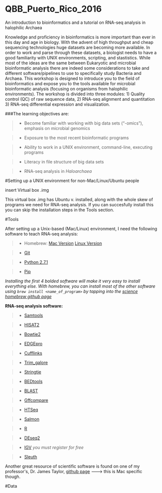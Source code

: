 # QBB_Puerto_Rico_2016
An introduction to bioinformatics and a tutorial on RNA-seq analysis in halophilic Archaea

Knowledge and proficiency in bioinformatics is more important than ever in this day and age in biology. With the advent of high throughput and cheap sequencing technologies huge datasets are becoming more available. In order to work and parse through these datasets, a biologist needs to have a good familiarity with UNIX environments, scripting, and stastistics. While most of the ideas are the same between Eukaryotic and microbial bioinformatic analysis there are indeed some considerations to take and different software/pipelines to use to specifically study Bacteria and Archaea. This workshop is designed to introduce you to the field of bioinformatics and expose you to the tools available for microbial bioinformatic analysis (focusing on organisms from halophilic environments). The workshop is divided into three modules: 1) Quality control (QC) of raw sequence data, 2) RNA-seq alignment and quantitation 3) RNA-seq differential expression and visualization.

###The learning objectives are:
> - Become familiar with working with big data sets (“-omics”), emphasis on microbial genomics

> - Exposure to the most recent bioinformatic programs

> - Ability to work in a UNIX environment, command-line, executing programs

> - Literacy in file structure of big data sets

> - RNA-seq analysis in *Haloarchaea*

#Setting up a UNIX environment for non-Mac/Linux/Ubuntu people

insert Virtual box .img

This virtual box .img has Ubuntu v. installed, along with the whole skew of programs we need for RNA-seq analysis. If you can succesfully install this you can skip the installation steps in the Tools section.

#Tools

After setting up a Unix-based (Mac/Linux) environment, I need the following software to teach RNA-seq analysis:

> - Homebrew: [Mac Version](http://brew.sh/) [Linux Version](http://linuxbrew.sh/)

> - [Git](https://git-scm.com/book/en/v2/Getting-Started-Installing-Git)

> - [Python 2.7.1](https://www.python.org/download/releases/2.7.1/)

> - [Pip](https://pip.pypa.io/en/stable/installing/)

*Installing the first 4 bolded software will make it very easy to install everything else. With homebrew, you can install most of the other software using `brew install <name_of_program>` by tapping into the [science homebrew github page](https://github.com/Homebrew/homebrew-science)*

**RNA-seq analysis software:**

> - [Samtools](http://www.htslib.org/)

> - [HISAT2](https://ccb.jhu.edu/software/hisat2/index.shtml)

> - [Bowtie2](http://bowtie-bio.sourceforge.net/bowtie2/index.shtml)

> - [EDGEpro](http://ccb.jhu.edu/software/EDGE-pro/)

> - [Cufflinks](http://cole-trapnell-lab.github.io/cufflinks/getting_started/)

> - [Trim_galore](http://www.bioinformatics.babraham.ac.uk/projects/trim_galore/)

> - [Stringtie](https://ccb.jhu.edu/software/stringtie/)

> - [BEDtools](http://bedtools.readthedocs.org/en/latest/content/installation.html)

> - [BLAST](http://www.ncbi.nlm.nih.gov/books/NBK279690/)

> - [Gffcompare](https://ccb.jhu.edu/software/stringtie/gff.shtml)

> - [HTSeq](http://www-huber.embl.de/HTSeq/doc/install.html#install)

> - [Salmon](http://salmon.readthedocs.org/en/latest/building.html#installation)

> - [R](https://www.r-project.org/)

> - [DEseq2](https://bioconductor.org/packages/release/bioc/html/DESeq2.html)

> - [IGV](https://www.broadinstitute.org/software/igv/log-in) *you must register for free*

> - [Sleuth](https://github.com/pachterlab/sleuth)

Another great resource of scientific software is found on one of my professor's, Dr. James Taylor, [github page](https://github.com/jxtx/mac-dev-playbook) ---> this is Mac specific though.

#Data


